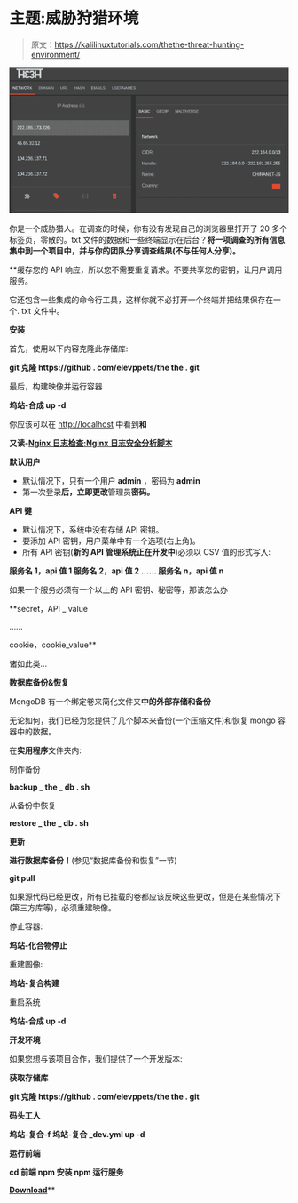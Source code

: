 # 主题:威胁狩猎环境

> 原文：<https://kalilinuxtutorials.com/thethe-threat-hunting-environment/>

[![theTHE : The Threat Hunting Environment](img//1fdfd2afa98d021ac831bd23482fd958.png "theTHE : The Threat Hunting Environment")](https://1.bp.blogspot.com/-qzm88ooOOEc/Xfit90qmpsI/AAAAAAAAEAg/SIvm2NwyuTEN5E5LRSgdo_eBRscrVDRGwCLcBGAsYHQ/s1600/TheTHE%25281%2529.png)

你是一个威胁猎人。在调查的时候，你有没有发现自己的浏览器里打开了 20 多个标签页，零散的。txt 文件的数据和一些终端显示在后台？**将一项调查的所有信息集中到一个项目中，并与你的团队分享调查结果(不与任何人分享)。**

 **缓存您的 API 响应，所以您不需要重复请求。不要共享您的密钥，让用户调用服务。

它还包含一些集成的命令行工具，这样你就不必打开一个终端并把结果保存在一个. txt 文件中。

**安装**

首先，使用以下内容克隆此存储库:

**git 克隆 https://github . com/elevppets/the the . git**

最后，构建映像并运行容器

**坞站-合成 up -d**

你应该可以在 [http://localhost](http://localhost) 中看到**和**

**又读-[Nginx 日志检查:Nginx 日志安全分析脚本](https://kalilinuxtutorials.com/nginx-log-check/)**

**默认用户**

*   默认情况下，只有一个用户 **admin** ，密码为 **admin**
*   第一次登录**后，立即更改**管理员**密码。**

**API 键**

*   默认情况下，系统中没有存储 API 密钥。
*   要添加 API 密钥，用户菜单中有一个选项(右上角)。
*   所有 API 密钥(**新的 API 管理系统正在开发中**)必须以 CSV 值的形式写入:

**服务名 1，api 值 1
服务名 2，api 值 2
……
服务名 n，api 值 n**

如果一个服务必须有一个以上的 API 密钥、秘密等，那该怎么办

**secret，API _ value

……

cookie，cookie_value**

诸如此类…

**数据库备份&恢复**

MongoDB 有一个绑定卷来简化文件夹**中的外部存储和备份**

无论如何，我们已经为您提供了几个脚本来备份(一个压缩文件)和恢复 mongo 容器中的数据。

在**实用程序**文件夹内:

制作备份

**backup _ the _ db . sh<MongoDB _ container _ name>**

从备份中恢复

**restore _ the _ db . sh<MongoDB _ container _ name>**

**更新**

**进行数据库备份！**(参见“数据库备份和恢复”一节)

**git pull**

如果源代码已经更改，所有已挂载的卷都应该反映这些更改，但是在某些情况下(第三方库等)，必须重建映像。

停止容器:

**坞站-化合物停止**

重建图像:

**坞站-复合构建**

重启系统

**坞站-合成 up -d**

**开发环境**

如果您想与该项目合作，我们提供了一个开发版本:

**获取存储库**

**git 克隆 https://github . com/elevppets/the the . git**

**码头工人**

**坞站-复合-f 坞站-复合 _dev.yml up -d**

**运行前端**

**cd 前端
npm 安装
npm 运行服务**

[**Download**](https://github.com/ElevenPaths/thethe)**